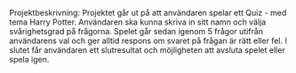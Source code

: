 Projektbeskrivning: Projektet går ut på att användaren spelar ett Quiz - med tema Harry Potter. Användaren ska kunna skriva in sitt namn och välja svårighetsgrad på frågorna. Spelet går sedan igenom 5 frågor utifrån användarens val och ger alltid respons om svaret på frågan är rätt eller fel. I slutet får användaren ett slutresultat och möjligheten att avsluta spelet eller spela igen.
